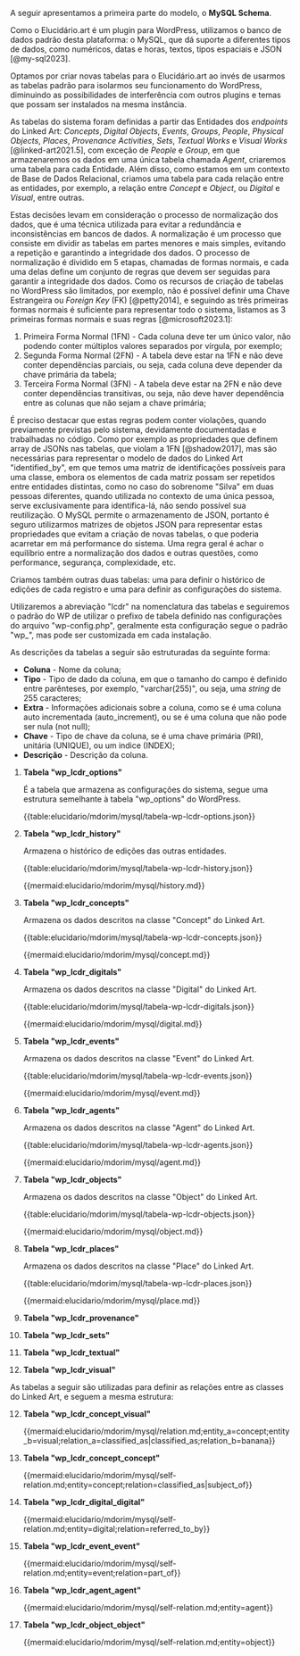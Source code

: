 A seguir apresentamos a primeira parte do modelo, o **MySQL Schema**.

Como o Elucidário.art é um plugin para WordPress, utilizamos o banco de dados padrão desta plataforma: o MySQL, que dá suporte a diferentes tipos de dados, como numéricos, datas e horas, textos, tipos espaciais e JSON [@my-sql2023].

Optamos por criar novas tabelas para o Elucidário.art ao invés de usarmos as tabelas padrão para isolarmos seu funcionamento do WordPress, diminuindo as possibilidades de interferência com outros plugins e temas que possam ser instalados na mesma instância.

As tabelas do sistema foram definidas a partir das Entidades dos _endpoints_ do Linked Art: _Concepts_, _Digital Objects_, _Events_, _Groups_, _People_, _Physical Objects_, _Places_, _Provenance Activities_, _Sets_, _Textual Works_ e _Visual Works_ [@linked-art2021.5], com exceção de _People_ e _Group_, em que armazenaremos os dados em uma única tabela chamada _Agent_, criaremos uma tabela para cada Entidade. Além disso, como estamos em um contexto de Base de Dados Relacional, criamos uma tabela para cada relação entre as entidades, por exemplo, a relação entre _Concept_ e _Object_, ou _Digital_ e _Visual_, entre outras.

Estas decisões levam em consideração o processo de normalização dos dados, que é uma técnica utilizada para evitar a redundância e inconsistências em bancos de dados. A normalização é um processo que consiste em dividir as tabelas em partes menores e mais simples, evitando a repetição e garantindo a integridade dos dados. O processo de normalização é dividido em 5 etapas, chamadas de formas normais, e cada uma delas define um conjunto de regras que devem ser seguidas para garantir a integridade dos dados. Como os recursos de criação de tabelas no WordPress são limitados, por exemplo, não é possível definir uma Chave Estrangeira ou _Foreign Key_ (FK) [@petty2014], e seguindo as três primeiras formas normais é suficiente para representar todo o sistema, listamos as 3 primeiras formas normais e suas regras [@microsoft2023.1]:

1. Primeira Forma Normal (1FN) - Cada coluna deve ter um único valor, não podendo conter múltiplos valores separados por vírgula, por exemplo;
2. Segunda Forma Normal (2FN) - A tabela deve estar na 1FN e não deve conter dependências parciais, ou seja, cada coluna deve depender da chave primária da tabela;
3. Terceira Forma Normal (3FN) - A tabela deve estar na 2FN e não deve conter dependências transitivas, ou seja, não deve haver dependência entre as colunas que não sejam a chave primária;

É preciso destacar que estas regras podem conter violações, quando previamente previstas pelo sistema, devidamente documentadas e trabalhadas no código. Como por exemplo as propriedades que definem array de JSONs nas tabelas, que violam a 1FN [@shadow2017], mas são necessárias para representar o modelo de dados do Linked Art "identified_by", em que temos uma matriz de identificações possíveis para uma classe, embora os elementos de cada matriz possam ser repetidos entre entidades distintas, como no caso do sobrenome "Silva" em duas pessoas diferentes, quando utilizada no contexto de uma única pessoa, serve exclusivamente para identifica-lá, não sendo possível sua reutilização. O MySQL permite o armazenamento de JSON, portanto é seguro utilizarmos matrizes de objetos JSON para representar estas propriedades que evitam a criação de novas tabelas, o que poderia acarretar em má performance do sistema. Uma regra geral é achar o equilíbrio entre a normalização dos dados e outras questões, como performance, segurança, complexidade, etc.

Criamos também outras duas tabelas: uma para definir o histórico de edições de cada registro e uma para definir as configurações do sistema.

Utilizaremos a abreviação "lcdr" na nomenclatura das tabelas e seguiremos o padrão do WP de utilizar o prefixo de tabela definido nas configurações do arquivo "wp-config.php", geralmente esta configuração segue o padrão "wp\_", mas pode ser customizada em cada instalação.

As descrições da tabelas a seguir são estruturadas da seguinte forma:

-   **Coluna** - Nome da coluna;
-   **Tipo** - Tipo de dado da coluna, em que o tamanho do campo é definido entre parênteses, por exemplo, "varchar(255)", ou seja, uma _string_ de 255 caracteres;
-   **Extra** - Informações adicionais sobre a coluna, como se é uma coluna auto incrementada (auto_increment), ou se é uma coluna que não pode ser nula (not null);
-   **Chave** - Tipo de chave da coluna, se é uma chave primária (PRI), unitária (UNIQUE), ou um indice (INDEX);
-   **Descrição** - Descrição da coluna.

1.  **Tabela "wp_lcdr_options"**

    É a tabela que armazena as configurações do sistema, segue uma estrutura semelhante à tabela "wp_options" do WordPress.

    {{table:elucidario/mdorim/mysql/tabela-wp-lcdr-options.json}}

2.  **Tabela "wp_lcdr_history"**

    Armazena o histórico de edições das outras entidades.

    {{table:elucidario/mdorim/mysql/tabela-wp-lcdr-history.json}}

    {{mermaid:elucidario/mdorim/mysql/history.md}}

3.  **Tabela "wp_lcdr_concepts"**

    Armazena os dados descritos na classe "Concept" do Linked Art.

    {{table:elucidario/mdorim/mysql/tabela-wp-lcdr-concepts.json}}

    {{mermaid:elucidario/mdorim/mysql/concept.md}}

4.  **Tabela "wp_lcdr_digitals"**

    Armazena os dados descritos na classe "Digital" do Linked Art.

    {{table:elucidario/mdorim/mysql/tabela-wp-lcdr-digitals.json}}

    {{mermaid:elucidario/mdorim/mysql/digital.md}}

5.  **Tabela "wp_lcdr_events"**

    Armazena os dados descritos na classe "Event" do Linked Art.

    {{table:elucidario/mdorim/mysql/tabela-wp-lcdr-events.json}}

    {{mermaid:elucidario/mdorim/mysql/event.md}}

6.  **Tabela "wp_lcdr_agents"**

    Armazena os dados descritos na classe "Agent" do Linked Art.

    {{table:elucidario/mdorim/mysql/tabela-wp-lcdr-agents.json}}

    {{mermaid:elucidario/mdorim/mysql/agent.md}}

7.  **Tabela "wp_lcdr_objects"**

    Armazena os dados descritos na classe "Object" do Linked Art.

    {{table:elucidario/mdorim/mysql/tabela-wp-lcdr-objects.json}}

    {{mermaid:elucidario/mdorim/mysql/object.md}}

8.  **Tabela "wp_lcdr_places"**

    Armazena os dados descritos na classe "Place" do Linked Art.

    {{table:elucidario/mdorim/mysql/tabela-wp-lcdr-places.json}}

    {{mermaid:elucidario/mdorim/mysql/place.md}}

9.  **Tabela "wp_lcdr_provenance"**

10. **Tabela "wp_lcdr_sets"**

11. **Tabela "wp_lcdr_textual"**

12. **Tabela "wp_lcdr_visual"**

As tabelas a seguir são utilizadas para definir as relações entre as classes do Linked Art, e seguem a mesma estrutura:

12. **Tabela "wp_lcdr_concept_visual"**

    {{mermaid:elucidario/mdorim/mysql/relation.md;entity_a=concept;entity_b=visual;relation_a=classified_as|classified_as;relation_b=banana}}

13. **Tabela "wp_lcdr_concept_concept"**

    {{mermaid:elucidario/mdorim/mysql/self-relation.md;entity=concept;relation=classified_as|subject_of}}

14. **Tabela "wp_lcdr_digital_digital"**

    {{mermaid:elucidario/mdorim/mysql/self-relation.md;entity=digital;relation=referred_to_by}}

15. **Tabela "wp_lcdr_event_event"**

    {{mermaid:elucidario/mdorim/mysql/self-relation.md;entity=event;relation=part_of}}

16. **Tabela "wp_lcdr_agent_agent"**

    {{mermaid:elucidario/mdorim/mysql/self-relation.md;entity=agent}}

17. **Tabela "wp_lcdr_object_object"**

    {{mermaid:elucidario/mdorim/mysql/self-relation.md;entity=object}}
